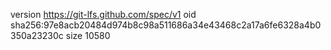 version https://git-lfs.github.com/spec/v1
oid sha256:97e8acb20484d974b8c98a511686a34e43468c2a17a6fe6328a4b0350a23230c
size 10580
